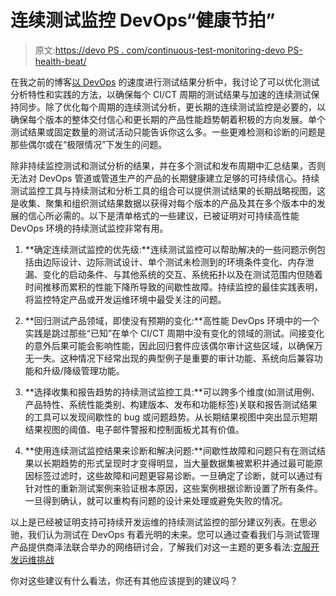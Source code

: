 # 连续测试监控 DevOps“健康节拍”

> 原文:[https://devo PS . com/continuous-test-monitoring-devo PS-health-beat/](https://devops.com/continuous-test-monitoring-devops-health-beat/)

在我之前的博客[以 DevOps](https://devops.com/2015/03/25/test-results-analysis-speed-devops/) 的速度进行测试结果分析中，我讨论了可以优化测试分析特性和实践的方法，以确保每个 CI/CT 周期的测试结果与加速的连续测试保持同步。除了优化每个周期的连续测试分析，更长期的连续测试监控是必要的，以确保每个版本的整体交付信心和更长期的产品性能趋势朝着积极的方向发展。单个测试结果或固定数量的测试活动只能告诉你这么多。一些更难检测和诊断的问题是那些偶尔或在“极限情况”下发生的问题。

除非持续监控测试和测试分析的结果，并在多个测试和发布周期中汇总结果，否则无法对 DevOps 管道或管道生产的产品的长期健康建立足够的可持续信心。持续测试监控工具与持续测试和分析工具的组合可以提供测试结果的长期战略视图，这是收集、聚集和组织测试结果数据以获得对每个版本的产品及其在多个版本中的发展的信心所必需的。以下是清单格式的一些建议，已被证明对可持续高性能 DevOps 环境的持续测试监控非常有用。

1.  **确定连续测试监控的优先级:**连续测试监控可以帮助解决的一些问题示例包括由边际设计、边际测试设计、单个测试未检测到的环境条件变化、内存泄漏、变化的启动条件、与其他系统的交互、系统拓扑以及在测试范围内但随着时间推移而累积的性能下降所导致的间歇性故障。持续监控的最佳实践表明，将监控特定产品或开发运维环境中最受关注的问题。
2.  **回归测试产品领域，即使没有预期的变化:**高性能 DevOps 环境中的一个实践是跳过那些“已知”在单个 CI/CT 周期中没有变化的领域的测试。间接变化的意外后果可能会影响性能，因此回归套件应该偶尔审计这些区域，以确保万无一失。这种情况下经常出现的典型例子是重要的审计功能、系统向后兼容功能和升级/降级管理功能。

3.  **选择收集和报告趋势的持续测试监控工具:**可以跨多个维度(如测试用例、产品特性、系统性能类别、构建版本、发布和功能标签)关联和报告测试结果的工具可以发现间歇性的 bug 或问题趋势。从长期结果视图中突出显示短期结果视图的阈值、电子邮件警报和控制面板尤其有价值。

4.  **使用连续测试监控结果来诊断和解决问题:**间歇性故障和问题只有在测试结果以长期趋势的形式呈现时才变得明显，当大量数据集被累积并通过最可能原因标签过滤时，这些故障和问题更容易诊断。一旦确定了诊断，就可以通过有针对性的重新测试案例来验证根本原因，这些案例根据诊断设置了所有条件。一旦得到确认，就可以重构有问题的设计来处理或避免失败的情况。

以上是已经被证明支持可持续开发运维的持续测试监控的部分建议列表。在思必驰，我们认为测试在 DevOps 有着光明的未来。您可以通过查看我们与测试管理产品提供商泽法联合举办的网络研讨会，了解我们对这一主题的更多看法:[克服开发运维挑战](http://www.spirent.com/Assets/Video/Webinar_Overcoming-DevOps-Challenges)

你对这些建议有什么看法，你还有其他应该提到的建议吗？